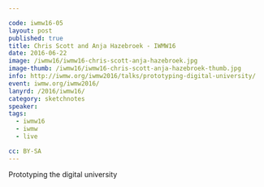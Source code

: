 ```yaml
---

code: iwmw16-05
layout: post
published: true
title: Chris Scott and Anja Hazebroek - IWMW16
date: 2016-06-22
image: /iwmw16/iwmw16-chris-scott-anja-hazebroek.jpg
image-thumb: /iwmw16/iwmw16-chris-scott-anja-hazebroek-thumb.jpg
info: http://iwmw.org/iwmw2016/talks/prototyping-digital-university/
event: iwmw.org/iwmw2016/
lanyrd: /2016/iwmw16/
category: sketchnotes
speaker:
tags:
  - iwmw16
  - iwmw
  - live

cc: BY-SA
---
```


Prototyping the digital university
